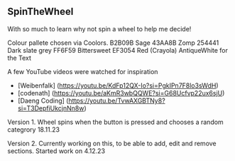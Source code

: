 ## SpinTheWheel

With so much to learn why not spin a wheel to help me decide!

Colour pallete chosen via Coolors.
B2B09B Sage
43AA8B Zomp
254441 Dark slate grey
FF6F59 Bittersweet
EF3054 Red (Crayola)
AntiqueWhite for the Text

A few YouTube videos were watched for inspiration

- [Weibenfalk] (https://youtu.be/KdFp12QX-Io?si=PgkIPn7F8lo3sWdH)
- [codenath] (https://youtu.be/aKmR3wbQQWE?si=G68Ucfvp22ux6sjU)
- [Daeng Coding] (https://youtu.be/TvwAXGBTNy8?si=T3DepfiUkcjnNn8w)

Version 1. Wheel spins when the button is pressed and chooses a random categrory 18.11.23

Version 2. Currently working on this, to be able to add, edit and remove sections. Started work on 4.12.23
